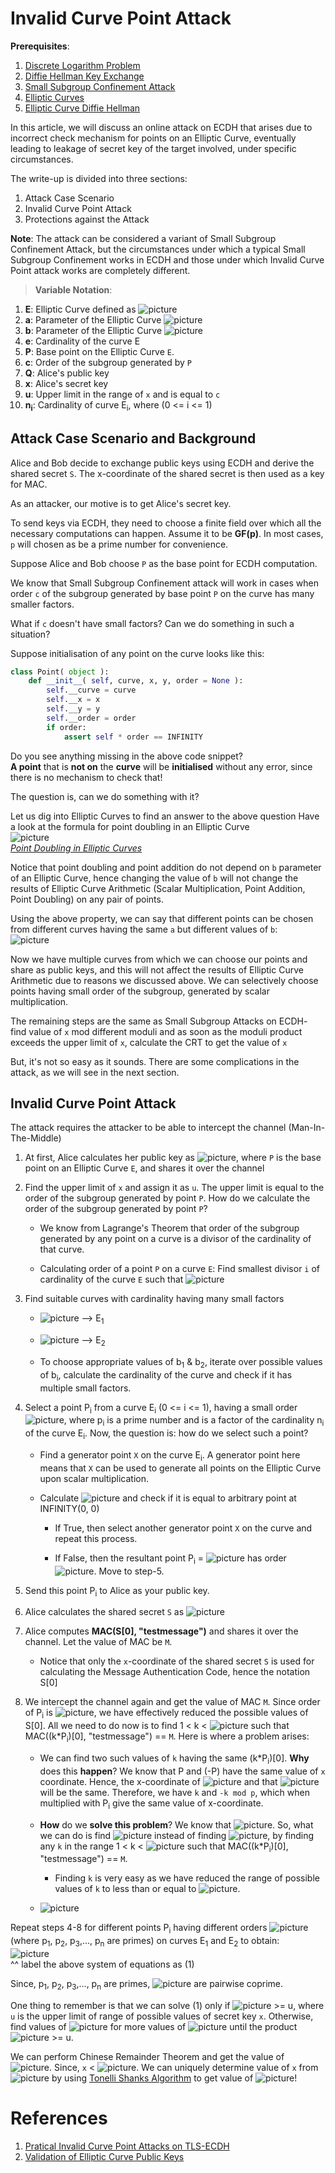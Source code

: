 # Invalid Curve Point Attack

**Prerequisites**:
1. [Discrete Logarithm Problem](../../Discrete-Logarithm-Problem/README.md)
2. [Diffie Hellman Key Exchange](../README.md)
3. [Small Subgroup Confinement Attack](../Attack-Small-Subgroup-Confinement/README.md)
4. [Elliptic Curves](../../Elliptic-Curves/)
5. [Elliptic Curve Diffie Hellman]()

In this article, we will discuss an online attack on ECDH that arises due to incorrect check mechanism for points on an Elliptic Curve, eventually leading to leakage of secret key of the target involved, under specific circumstances.

The write-up is divided into three sections:
1. Attack Case Scenario
2. Invalid Curve Point Attack
3. Protections against the Attack

**Note**: The attack can be considered a variant of Small Subgroup Confinement Attack, but the circumstances under which a typical Small Subgroup Confinement works in ECDH and those under which Invalid Curve Point attack works are completely different.

>**Variable Notation**:
1. **E**: Elliptic Curve defined as ![picture](Pictures/1.gif)
2. **a**: Parameter of the Elliptic Curve ![picture](Pictures/1.gif)
3. **b**: Parameter of the Elliptic Curve ![picture](Pictures/1.gif)
4. **e**: Cardinality of the curve E
5. **P**: Base point on the Elliptic Curve `E`. 
6. **c**: Order of the subgroup generated by `P`
7. **Q**: Alice's public key
8. **x**: Alice's secret key
9. **u**: Upper limit in the range of `x` and is equal to `c`
10. **n<sub>i</sub>**: Cardinality of curve E<sub>i</sub>, where (0 <= i <= 1)


## Attack Case Scenario and Background
Alice and Bob decide to exchange public keys using ECDH and derive the shared secret `S`. The x-coordinate of the shared secret is then used as a key for MAC.

As an attacker, our motive is to get Alice's secret key.

To send keys via ECDH, they need to choose a finite field over which all the necessary computations can happen. Assume it to be **GF(p)**. In most cases, `p` will chosen as be a prime number for convenience.

Suppose Alice and Bob choose `P` as the base point for ECDH computation.  

We know that Small Subgroup Confinement attack will work in cases when order `c` of the subgroup generated by base point `P` on the curve has many smaller factors.

What if `c` doesn't have small factors? Can we do something in such a situation?

Suppose initialisation of any point on the curve looks like this:
```python
class Point( object ):
    def __init__( self, curve, x, y, order = None ):
        self.__curve = curve
        self.__x = x
        self.__y = y
        self.__order = order
        if order:
            assert self * order == INFINITY
```

Do you see anything missing in the above code snippet?  
**A point** that is **not on** the **curve** will be **initialised** without any error, since there is no mechanism to check that!

The question is, can we do something with it?

Let us dig into Elliptic Curves to find an answer to the above question
Have a look at the formula for point doubling in an Elliptic Curve  
![picture](Pictures/3.gif)  
*[Point Doubling in Elliptic Curves](https://github.com/ashutosh1206/Crypton/tree/master/Elliptic-Curves#point-doubling)*

Notice that point doubling and point addition do not depend on `b` parameter of an Elliptic Curve, hence changing the value of `b` will not change the results of Elliptic Curve Arithmetic (Scalar Multiplication, Point Addition, Point Doubling) on any pair of points.

Using the above property, we can say that different points can be chosen from different curves having the same `a` but different values of `b`:  
![picture](Pictures/7.gif)  

Now we have multiple curves from which we can choose our points and share as public keys, and this will not affect the results of Elliptic Curve Arithmetic due to reasons we discussed above. We can selectively choose points having small order of the subgroup, generated by scalar multiplication.

The remaining steps are the same as Small Subgroup Attacks on ECDH- find value of `x` mod different moduli and as soon as the moduli product exceeds the upper limit of `x`, calculate the CRT to get the value of `x`

But, it's not so easy as it sounds. There are some complications in the attack, as we will see in the next section.

## Invalid Curve Point Attack
The attack requires the attacker to be able to intercept the channel (Man-In-The-Middle)

1. At first, Alice calculates her public key as ![picture](Pictures/5.gif), where `P` is the base point on an Elliptic Curve `E`, and shares it over the channel

2. Find the upper limit of `x` and assign it as `u`. The upper limit is equal to the order of the subgroup generated by point `P`.  How do we calculate the order of the subgroup generated by point `P`?
   + We know from Lagrange's Theorem that order of the subgroup generated by any point on a curve is a divisor of the cardinality of that curve.

   + Calculating order of a point `P` on a curve `E`: Find smallest divisor `i` of cardinality of the curve `E` such that ![picture](Pictures/6.gif)  

3. Find suitable curves with cardinality having many small factors
   + ![picture](Pictures/4.gif) --> E<sub>1</sub>
   + ![picture](Pictures/8.gif) --> E<sub>2</sub>

   + To choose appropriate values of b<sub>1</sub> & b<sub>2</sub>, iterate over possible values of b<sub>i</sub>, calculate the cardinality of the curve and check if it has multiple small factors.

4. Select a point P<sub>i</sub> from a curve E<sub>i</sub> (0 <= i <= 1), having a small order ![picture](Pictures/9.gif), where p<sub>i</sub> is a prime number and is a factor of the cardinality n<sub>i</sub> of the curve E<sub>i</sub>. Now, the question is: how do we select such a point?

   + Find a generator point `X` on the curve E<sub>i</sub>. A generator point here means that `X` can be used to generate all points on the Elliptic Curve upon scalar multiplication. 

   + Calculate ![picture](Pictures/11.gif) and check if it is equal to arbitrary point at INFINITY(0, 0)
     + If True, then select another generator point `X` on the curve and repeat this process.

     + If False, then the resultant point P<sub>i</sub> = ![picture](Pictures/11.gif) has order ![picture](Pictures/9.gif). Move to step-5.

5. Send this point P<sub>i</sub> to Alice as your public key.

6. Alice calculates the shared secret `S` as ![picture](Pictures/10.gif)

7. Alice computes **MAC(S[0], "testmessage")** and shares it over the channel. Let the value of MAC be `M`.

   +  Notice that only the `x`-coordinate of the shared secret `S` is used for calculating the Message Authentication Code, hence the notation S[0]

8. We intercept the channel again and get the value of MAC `M`. Since order of P<sub>i</sub> is ![picture](Pictures/9.gif), we have effectively reduced the possible values of S[0]. All we need to do now is to find 1 < k < ![picture](Pictures/9.gif) such that MAC((k\*P<sub>i</sub>)[0], "testmessage") == `M`. Here is where a problem arises:

   +  We can find two such values of `k` having the same (k\*P<sub>i</sub>)[0]. **Why** does this **happen**? We know that P and (-P) have the same value of `x` coordinate. Hence, the x-coordinate of ![picture](Pictures/12.gif) and that ![picture](Pictures/13.gif) will be the same. Therefore, we have `k` and `-k mod p`, which when multiplied with P<sub>i</sub> give the same value of x-coordinate.

   + **How** do we **solve this problem**? We know that ![picture](Pictures/14.gif). So, what we can do is find ![picture](Pictures/15.gif) instead of finding ![picture](Pictures/16.gif), by finding any `k` in the range 1 < k < ![picture](Pictures/9.gif) such that MAC((k\*P<sub>i</sub>)[0], "testmessage") == `M`.

     + Finding `k` is very easy as we have reduced the range of possible values of `k` to less than or equal to ![picture](Pictures/9.gif).

   + ![picture](Pictures/17.gif)

Repeat steps 4-8 for different points P<sub>i</sub> having different orders ![picture](Pictures/18.gif) (where p<sub>1</sub>, p<sub>2</sub>, p<sub>3</sub>,..., p<sub>n</sub> are primes) on curves E<sub>1</sub> and E<sub>2</sub> to obtain:  
![picture](Pictures/19.gif)  
^^ label the above system of equations as (1)

Since, p<sub>1</sub>, p<sub>2</sub>, p<sub>3</sub>,..., p<sub>n</sub> are primes, ![picture](Pictures/18.gif) are pairwise coprime.

One thing to remember is that we can solve (1) only if ![picture](Pictures/20.gif) >= u, where `u` is the upper limit of range of possible values of secret key `x`. Otherwise, find values of ![picture](Pictures/15.gif) for more values of ![picture](Pictures/9.gif) until the product ![picture](Pictures/20.gif) >= u.

We can perform Chinese Remainder Theorem and get the value of ![picture](Pictures/21.gif). Since, `x` < ![picture](Pictures/20.gif). We can uniquely determine value of `x` from ![picture](Pictures/21.gif) by using [Tonelli Shanks Algorithm](https://en.wikipedia.org/wiki/Tonelli%E2%80%93Shanks_algorithm) to get value of ![picture](Pictures/22.gif)!


# References
1. [Pratical Invalid Curve Point Attacks on TLS-ECDH](https://www.nds.ruhr-uni-bochum.de/media/nds/veroeffentlichungen/2015/09/14/main-full.pdf)
2. [Validation of Elliptic Curve Public Keys](https://www.iacr.org/archive/pkc2003/25670211/25670211.pdf)
